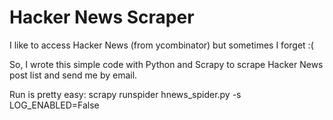 # Hacker News Scraper

I like to access Hacker News (from ycombinator) but sometimes I forget :(

So, I wrote this simple code with Python and Scrapy to scrape Hacker News post list and send me by email.

Run is pretty easy:
scrapy runspider hnews_spider.py -s LOG_ENABLED=False
